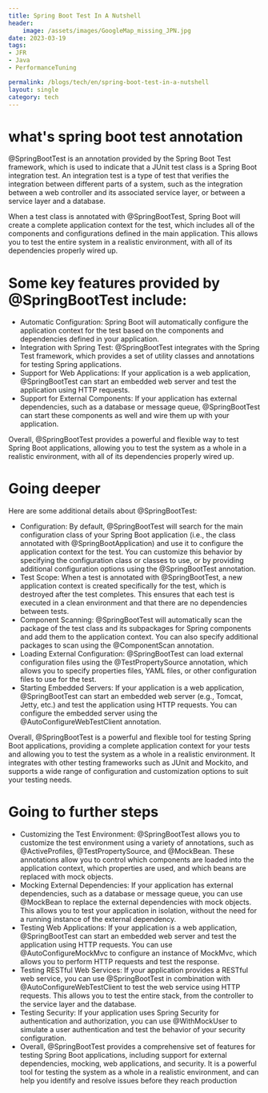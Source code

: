 ```yaml
---
title: Spring Boot Test In A Nutshell
header:
    image: /assets/images/GoogleMap_missing_JPN.jpg
date: 2023-03-19
tags:
- JFR
- Java
- PerformanceTuning

permalink: /blogs/tech/en/spring-boot-test-in-a-nutshell
layout: single
category: tech
---
```

# what's spring boot test annotation

@SpringBootTest is an annotation provided by the Spring Boot Test framework, which is used to indicate that a JUnit test class is a Spring Boot integration test. An integration test is a type of test that verifies the integration between different parts of a system, such as the integration between a web controller and its associated service layer, or between a service layer and a database.

When a test class is annotated with @SpringBootTest, Spring Boot will create a complete application context for the test, which includes all of the components and configurations defined in the main application. This allows you to test the entire system in a realistic environment, with all of its dependencies properly wired up.

# Some key features provided by @SpringBootTest include:

 - Automatic Configuration: Spring Boot will automatically configure the application context for the test based on the components and dependencies defined in your application.
 - Integration with Spring Test: @SpringBootTest integrates with the Spring Test framework, which provides a set of utility classes and annotations for testing Spring applications.
 - Support for Web Applications: If your application is a web application, @SpringBootTest can start an embedded web server and test the application using HTTP requests.
 - Support for External Components: If your application has external dependencies, such as a database or message queue, @SpringBootTest can start these components as well and wire them up with your application. 

Overall, @SpringBootTest provides a powerful and flexible way to test Spring Boot applications, allowing you to test the system as a whole in a realistic environment, with all of its dependencies properly wired up.


# Going deeper

Here are some additional details about @SpringBootTest:

 - Configuration: By default, @SpringBootTest will search for the main configuration class of your Spring Boot application (i.e., the class annotated with @SpringBootApplication) and use it to configure the application context for the test. You can customize this behavior by specifying the configuration class or classes to use, or by providing additional configuration options using the @SpringBootTest annotation.
 - Test Scope: When a test is annotated with @SpringBootTest, a new application context is created specifically for the test, which is destroyed after the test completes. This ensures that each test is executed in a clean environment and that there are no dependencies between tests.
 - Component Scanning: @SpringBootTest will automatically scan the package of the test class and its subpackages for Spring components and add them to the application context. You can also specify additional packages to scan using the @ComponentScan annotation.
 - Loading External Configuration: @SpringBootTest can load external configuration files using the @TestPropertySource annotation, which allows you to specify properties files, YAML files, or other configuration files to use for the test.
 - Starting Embedded Servers: If your application is a web application, @SpringBootTest can start an embedded web server (e.g., Tomcat, Jetty, etc.) and test the application using HTTP requests. You can configure the embedded server using the @AutoConfigureWebTestClient annotation.

 Overall, @SpringBootTest is a powerful and flexible tool for testing Spring Boot applications, providing a complete application context for your tests and allowing you to test the system as a whole in a realistic environment. It integrates with other testing frameworks such as JUnit and Mockito, and supports a wide range of configuration and customization options to suit your testing needs.


# Going to further steps

 - Customizing the Test Environment: @SpringBootTest allows you to customize the test environment using a variety of annotations, such as @ActiveProfiles, @TestPropertySource, and @MockBean. These annotations allow you to control which components are loaded into the application context, which properties are used, and which beans are replaced with mock objects.
 - Mocking External Dependencies: If your application has external dependencies, such as a database or message queue, you can use @MockBean to replace the external dependencies with mock objects. This allows you to test your application in isolation, without the need for a running instance of the external dependency.
 - Testing Web Applications: If your application is a web application, @SpringBootTest can start an embedded web server and test the application using HTTP requests. You can use @AutoConfigureMockMvc to configure an instance of MockMvc, which allows you to perform HTTP requests and test the response.
 - Testing RESTful Web Services: If your application provides a RESTful web service, you can use @SpringBootTest in combination with @AutoConfigureWebTestClient to test the web service using HTTP requests. This allows you to test the entire stack, from the controller to the service layer and the database.
 - Testing Security: If your application uses Spring Security for authentication and authorization, you can use @WithMockUser to simulate a user authentication and test the behavior of your security configuration.
 - Overall, @SpringBootTest provides a comprehensive set of features for testing Spring Boot applications, including support for external dependencies, mocking, web applications, and security. It is a powerful tool for testing the system as a whole in a realistic environment, and can help you identify and resolve issues before they reach production
